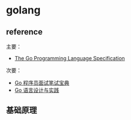 # golang

## reference

主要：
- [The Go Programming Language Specification](https://go.dev/ref/spec)

次要：
- [Go 程序员面试笔试宝典](https://golang.design/go-questions/)
- [Go 语言设计与实践](https://draveness.me/golang/)

## 基础原理

 